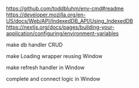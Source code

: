 https://github.com/toddbluhm/env-cmd#readme
https://developer.mozilla.org/en-US/docs/Web/API/IndexedDB_API/Using_IndexedDB
https://nextjs.org/docs/pages/building-your-application/configuring/environment-variables

make db handler CRUD

make Loading wrapper reusing Window

make refresh handler in Window

complete and connect logic in Window
